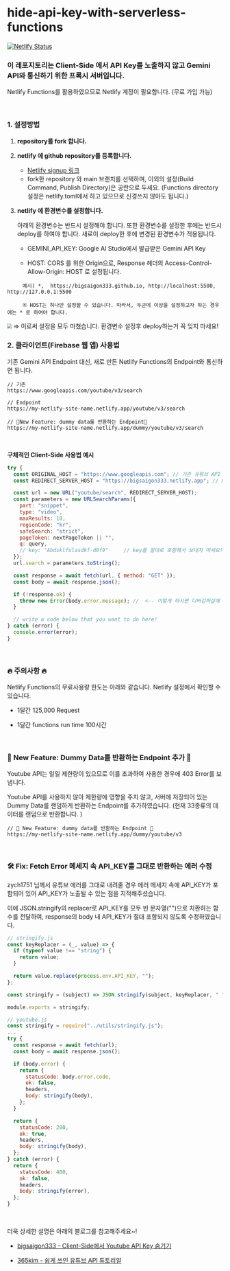 # hide-api-key-with-serverless-functions

[![Netlify Status](https://api.netlify.com/api/v1/badges/YOUR_BADGE_ID/deploy-status)](https://app.netlify.com/sites/geminiapikey/deploys)

### 이 레포지토리는 Client-Side 에서 API Key를 노출하지 않고 Gemini API와 통신하기 위한 프록시 서버입니다.

Netlify Functions를 활용하였으므로 Netlify 계정이 필요합니다. (무료 가입 가능)

<br>

### 1. 설정방법

1. **repository를 fork 합니다.**

2. **netlify 에 github repository를 등록합니다.**

   - [Netlify signup 링크](https://app.netlify.com/signup)
   - fork한 repository 와 main 브랜치를 선택하며, 이외의 설정(Build Command, Publish Directory)은 공란으로 두세요.
     (Functions directory 설정은 netlify.toml에서 하고 있으므로 신경쓰지 않아도 됩니다.)

3. **netlify 에 환경변수를 설정합니다.**

   아래의 환경변수는 반드시 설정해야 합니다. 또한 환경변수를 설정한 후에는 반드시 deploy를 하여야 합니다. 새로이 deploy한 후에 변경된 환경변수가 적용됩니다.

   - GEMINI_API_KEY: Google AI Studio에서 발급받은 Gemini API Key

   - HOST: CORS 를 위한 Origin으로, Response 헤더의 Access-Control-Allow-Origin: HOST 로 설정됩니다.

```
     예시) *,  https://bigsaigon333.github.io, http://localhost:5500, http://127.0.0.1:5500

     ※ HOST는 하나만 설정할 수 있습니다. 따라서, 두군데 이상을 설정하고자 하는 경우에는 * 로 하여야 합니다.
```

<img src="https://images.velog.io/images/bigsaigon333/post/bf20c3a5-deab-410c-9042-deffc45d6459/Untitled%204.png" style="zoom:67%;" />
⇒ 이로써 설정을 모두 마쳤습니다. 환경변수 설정후 deploy하는거 꼭 잊지 마세요!

<br>

### 2. 클라이언트(Firebase 웹 앱) 사용법

기존 Gemini API Endpoint 대신, 새로 만든 Netlify Functions의 Endpoint와 통신하면 됩니다.

```
// 기존
https://www.googleapis.com/youtube/v3/search

// Endpoint
https://my-netlify-site-name.netlify.app/youtube/v3/search

// 🌟New Feature: dummy data를 반환하는 Endpoint🌟
https://my-netlify-site-name.netlify.app/dummy/youtube/v3/search

```

<br>

**구체적인 Client-Side 사용법 예시**

```jsx
try {
  const ORIGINAL_HOST = "https://www.googleapis.com"; // 기존 유튜브 API 호스트
  const REDIRECT_SERVER_HOST = "https://bigsaigon333.netlify.app"; // my own redirect server hostname

  const url = new URL("youtube/search", REDIRECT_SERVER_HOST);
  const parameters = new URLSearchParams({
    part: "snippet",
    type: "video",
    maxResults: 10,
    regionCode: "kr",
    safeSearch: "strict",
    pageToken: nextPageToken || "",
    q: query,
    // key: "Abdsklfulasdkf-d0f9"     // key를 절대로 포함해서 보내지 마세요!
  });
  url.search = parameters.toString();

  const response = await fetch(url, { method: "GET" });
  const body = await response.json();

  if (!response.ok) {
    throw new Error(body.error.message); //  <-- 이렇게 하시면 디버깅하실때 매우 편합니다.
  }

  // write a code below that you want to do here!
} catch (error) {
  console.error(error);
}
```

<br>

### 🔥 주의사항 🔥

Netlify Functions의 무료사용량 한도는 아래와 같습니다. Netlify 설정에서 확인할 수 있습니다.

- 1달간 125,000 Request

- 1달간 functions run time 100시간

<br>

### 🌟 New Feature: Dummy Data를 반환하는 Endpoint 추가 🌟

Youtube API는 일일 제한량이 있으므로 이를 초과하여 사용한 경우에 403 Error를 보냅니다.

Youtube API를 사용하지 않아 제한량에 영향을 주지 않고, 서버에 저장되어 있는 Dummy Data를 랜덤하게 반환하는 Endpoint를 추가하였습니다.
(현재 33종류의 데이터를 랜덤으로 반환합니다. )

```
// 🌟 New Feature: dummy data를 반환하는 Endpoint 🌟
https://my-netlify-site-name.netlify.app/dummy/youtube/v3
```

<br>

### 🛠 Fix: Fetch Error 메세지 속 API_KEY를 그대로 반환하는 에러 수정

zych1751 님께서 유튜브 에러를 그대로 내려줄 경우 에러 메세지 속에 API_KEY가 포함되어 있어 API_KEY가 노출될 수 있는 점을 지적해주셨습니다.

이에 JSON.stringify의 replacer로 API_KEY를 모두 빈 문자열("")으로 치환하는 함수를 전달하여, response의 body 내 API_KEY가 절대 포함되지 않도록 수정하였습니다.

```javascript
// stringify.js
const keyReplacer = (_, value) => {
  if (typeof value !== "string") {
    return value;
  }

  return value.replace(process.env.API_KEY, "");
};

const stringify = (subject) => JSON.stringify(subject, keyReplacer, " ");

module.exports = stringify;

// youtube.js
const stringify = require("../utils/stringify.js");
...
try {
  const response = await fetch(url);
  const body = await response.json();

  if (body.error) {
    return {
      statusCode: body.error.code,
      ok: false,
      headers,
      body: stringify(body),
    };
  }

  return {
    statusCode: 200,
    ok: true,
    headers,
    body: stringify(body),
  };
} catch (error) {
  return {
    statusCode: 400,
    ok: false,
    headers,
    body: stringify(error),
  };
}
```

<br>

더욱 상세한 설명은 아래의 블로그를 참고해주세요~!

- [bigsaigon333 - Client-Side에서 Youtube API Key 숨기기](https://velog.io/@bigsaigon333/Client-Side%EC%97%90%EC%84%9C-Youtube-API-Key-%EC%88%A8%EA%B8%B0%EA%B8%B0)

- [365kim - 쉽게 쓰인 유튜브 API 튜토리얼](https://365kim.tistory.com/93)
